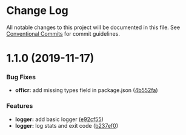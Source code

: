 # Change Log

All notable changes to this project will be documented in this file. See
[Conventional Commits](https://conventionalcommits.org) for commit guidelines.

# 1.1.0 (2019-11-17)

### Bug Fixes

- **officr:** add missing types field in package.json
  ([4b552fa](https://github.com/stasson/officr/commit/4b552fa7743084e984c6a74a8da21bd2e5528224))

### Features

- **logger:** add basic logger
  ([e92cf55](https://github.com/stasson/officr/commit/e92cf55f885903ed938b61dee1c9b9961e0fd5cc))
- **logger:** log stats and exit code
  ([b237ef0](https://github.com/stasson/officr/commit/b237ef0cd41748d26fd5f1ab9c17b0934b9780c9))
